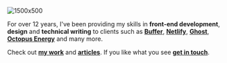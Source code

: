 ![1500x500](https://user-images.githubusercontent.com/1177460/87433755-9b2db980-c5e1-11ea-9f0c-e209c931099b.jpg)

For over 12 years, I've been providing my skills in **front-end development**, **design** and **technical writing** to clients such as [**Buffer**](https://buffer.com/), [**Netlify**](https://netlify.com/), [**Ghost**](https://ghost.org/), [**Octopus Energy**](https://octopus.energy/) and many more.

Check out **[my work](https://darn.es/#work)** and [**articles**](https://darn.es/#blog). If you like what you see [**get in touch**](https://darn.es/#contact).

